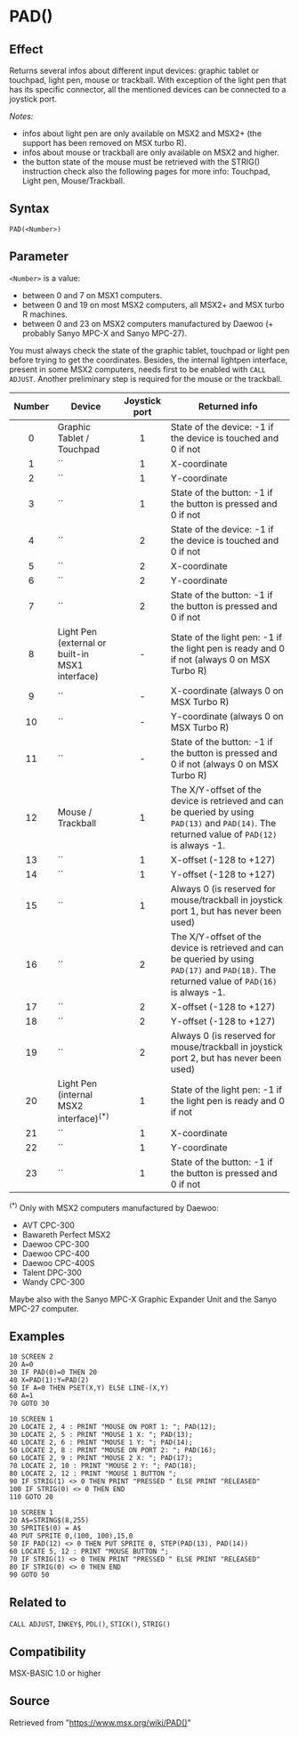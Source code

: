 # PAD()

## Effect

Returns several infos about different input devices: graphic tablet or touchpad, light pen, mouse or trackball.  With exception of the light pen that has its specific connector, all the mentioned devices can be connected to a joystick port.

_Notes:_
- infos about light pen are only available on MSX2 and MSX2+ (the support has been removed on MSX turbo R).
- infos about mouse or trackball are only available on MSX2 and higher.
- the button state of the mouse must be retrieved with the STRIG() instruction
 check also the following pages for more info: Touchpad, Light pen, Mouse/Trackball.

## Syntax

`PAD(<Number>)`

## Parameter

`<Number>` is a value:
- between 0 and 7 on MSX1 computers.
- between 0 and 19 on most MSX2 computers, all MSX2+ and MSX turbo R machines.
- between 0 and  23 on MSX2 computers manufactured by Daewoo (+ probably Sanyo MPC-X and Sanyo MPC-27).

You must always check the state of the graphic tablet, touchpad or light pen before trying to get the coordinates. Besides, the internal lightpen interface, present in some MSX2 computers, needs first to be enabled with `CALL ADJUST`. Another preliminary step is required for the mouse or the trackball.

|Number|Device|Joystick port|Returned info|
|:-:|---|:-:|---|
|0|Graphic Tablet / Touchpad|1|State of the device: -1 if the device is touched and 0 if not|
|1|´´|1|X-coordinate|
|2|´´|1|Y-coordinate|
|3|´´|1|State of the button: -1 if the button is pressed and 0 if not|
|4|´´|2|State of the device: -1 if the device is touched and 0 if not|
|5|´´|2|X-coordinate|
|6|´´|2|Y-coordinate|
|7|´´|2|State of the button: -1 if the button is pressed and 0 if not|
|8|Light Pen (external or built-in MSX1 interface)|-|State of the light pen: -1 if the light pen is ready and 0 if not (always 0 on MSX Turbo R)|
|9|´´|-|X-coordinate (always 0 on MSX Turbo R)|
|10|´´|-|Y-coordinate (always 0 on MSX Turbo R)|
|11|´´|-|State of the button: -1 if the button is pressed and 0 if not (always 0 on MSX Turbo R)|
|12|Mouse / Trackball|1|The X/Y-offset of the device is retrieved and can be queried by using `PAD(13)` and `PAD(14)`. The returned value of `PAD(12)` is always -1.|
|13|´´|1|X-offset (-128 to +127)|
|14|´´|1|Y-offset (-128 to +127)|
|15|´´|1|Always 0 (is reserved for mouse/trackball in joystick port 1, but has never been used)|
|16|´´|2|The X/Y-offset of the device is retrieved and can be queried by using `PAD(17)` and `PAD(18)`. The returned value of `PAD(16)` is always -1.|
|17|´´|2|X-offset (-128 to +127)|
|18|´´|2|Y-offset (-128 to +127)|
|19|´´|2|Always 0 (is reserved for mouse/trackball in joystick port 2, but has never been used)|
|20|Light Pen (internal MSX2 interface)<sup>(*)</sup>|1|State of the light pen: -1 if the light pen is ready and 0 if not|
|21|´´|1|X-coordinate|
|22|´´|1|Y-coordinate|
|23|´´|1|State of the button: -1 if the button is pressed and 0 if not|

<sup>(\*)</sup> Only with MSX2 computers manufactured by Daewoo:
- AVT CPC-300
- Bawareth Perfect MSX2
- Daewoo CPC-300
- Daewoo CPC-400
- Daewoo CPC-400S
- Talent DPC-300
- Wandy CPC-300

Maybe also with the Sanyo MPC-X Graphic Expander Unit and the Sanyo MPC-27 computer.

## Examples

```basic
10 SCREEN 2
20 A=0
30 IF PAD(0)=0 THEN 20
40 X=PAD(1):Y=PAD(2)
50 IF A=0 THEN PSET(X,Y) ELSE LINE-(X,Y)
60 A=1
70 GOTO 30
```
```basic
10 SCREEN 1
20 LOCATE 2, 4 : PRINT "MOUSE ON PORT 1: "; PAD(12);
30 LOCATE 2, 5 : PRINT "MOUSE 1 X: "; PAD(13); 
40 LOCATE 2, 6 : PRINT "MOUSE 1 Y: "; PAD(14);
50 LOCATE 2, 8 : PRINT "MOUSE ON PORT 2: "; PAD(16);
60 LOCATE 2, 9 : PRINT "MOUSE 2 X: "; PAD(17); 
70 LOCATE 2, 10 : PRINT "MOUSE 2 Y: "; PAD(18);
80 LOCATE 2, 12 : PRINT "MOUSE 1 BUTTON ";
90 IF STRIG(1) <> 0 THEN PRINT "PRESSED " ELSE PRINT "RELEASED"
100 IF STRIG(0) <> 0 THEN END
110 GOTO 20
```
```basic
10 SCREEN 1
20 A$=STRING$(8,255)
30 SPRITE$(0) = A$
40 PUT SPRITE 0,(100, 100),15,0
50 IF PAD(12) <> 0 THEN PUT SPRITE 0, STEP(PAD(13), PAD(14))
60 LOCATE 5, 12 : PRINT "MOUSE BUTTON ";
70 IF STRIG(1) <> 0 THEN PRINT "PRESSED " ELSE PRINT "RELEASED"
80 IF STRIG(0) <> 0 THEN END
90 GOTO 50
```

## Related to

`CALL ADJUST`, `INKEY$`, `PDL()`, `STICK()`, `STRIG()`

## Compatibility

MSX-BASIC 1.0 or higher

## Source

Retrieved from "https://www.msx.org/wiki/PAD()"

